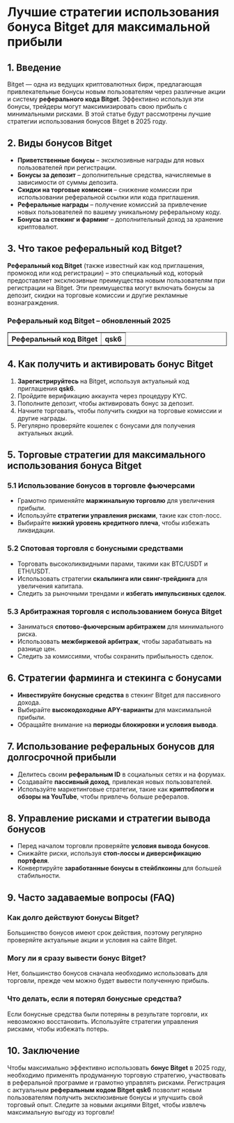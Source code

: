 <h1>Лучшие стратегии использования бонуса Bitget для максимальной прибыли</h1>

<h2>1. Введение</h2>
<p>Bitget — одна из ведущих криптовалютных бирж, предлагающая привлекательные бонусы новым пользователям через различные акции и систему <strong>реферального кода Bitget</strong>. Эффективно используя эти бонусы, трейдеры могут максимизировать свою прибыль с минимальными рисками. В этой статье будут рассмотрены лучшие стратегии использования бонусов Bitget в 2025 году.</p>

<h2>2. Виды бонусов Bitget</h2>
<ul>
    <li><strong>Приветственные бонусы</strong> – эксклюзивные награды для новых пользователей при регистрации.</li>
    <li><strong>Бонусы за депозит</strong> – дополнительные средства, начисляемые в зависимости от суммы депозита.</li>
    <li><strong>Скидки на торговые комиссии</strong> – снижение комиссии при использовании реферальной ссылки или кода приглашения.</li>
    <li><strong>Реферальные награды</strong> – получение комиссий за привлечение новых пользователей по вашему уникальному реферальному коду.</li>
    <li><strong>Бонусы за стекинг и фарминг</strong> – дополнительный доход за хранение криптовалют.</li>
</ul>

<h2>3. Что такое реферальный код Bitget?</h2>
<p><strong>Реферальный код Bitget</strong> (также известный как код приглашения, промокод или код регистрации) – это специальный код, который предоставляет эксклюзивные преимущества новым пользователям при регистрации на Bitget. Эти преимущества могут включать бонусы за депозит, скидки на торговые комиссии и другие рекламные вознаграждения.</p>

<h3>Реферальный код Bitget – обновленный 2025</h3>
<table border="1">
    <tr>
        <th>Реферальный код Bitget</th>
        <th>qsk6</th>
    </tr>
</table>

<h2>4. Как получить и активировать бонус Bitget</h2>
<ol>
    <li><strong>Зарегистрируйтесь</strong> на Bitget, используя актуальный код приглашения <strong>qsk6</strong>.</li>
    <li>Пройдите верификацию аккаунта через процедуру KYC.</li>
    <li>Пополните депозит, чтобы активировать бонус за депозит.</li>
    <li>Начните торговать, чтобы получить скидки на торговые комиссии и другие награды.</li>
    <li>Регулярно проверяйте кошелек с бонусами для получения актуальных акций.</li>
</ol>

<h2>5. Торговые стратегии для максимального использования бонуса Bitget</h2>

<h3>5.1 Использование бонусов в торговле фьючерсами</h3>
<ul>
    <li>Грамотно применяйте <strong>маржинальную торговлю</strong> для увеличения прибыли.</li>
    <li>Используйте <strong>стратегии управления рисками</strong>, такие как стоп-лосс.</li>
    <li>Выбирайте <strong>низкий уровень кредитного плеча</strong>, чтобы избежать ликвидации.</li>
</ul>

<h3>5.2 Спотовая торговля с бонусными средствами</h3>
<ul>
    <li>Торговать высоколиквидными парами, такими как BTC/USDT и ETH/USDT.</li>
    <li>Использовать стратегии <strong>скальпинга или свинг-трейдинга</strong> для увеличения капитала.</li>
    <li>Следить за рыночными трендами и <strong>избегать импульсивных сделок</strong>.</li>
</ul>

<h3>5.3 Арбитражная торговля с использованием бонуса Bitget</h3>
<ul>
    <li>Заниматься <strong>спотово-фьючерсным арбитражем</strong> для минимального риска.</li>
    <li>Использовать <strong>межбиржевой арбитраж</strong>, чтобы зарабатывать на разнице цен.</li>
    <li>Следить за комиссиями, чтобы сохранить прибыльность сделок.</li>
</ul>

<h2>6. Стратегии фарминга и стекинга с бонусами</h2>
<ul>
    <li><strong>Инвестируйте бонусные средства</strong> в стекинг Bitget для пассивного дохода.</li>
    <li>Выбирайте <strong>высокодоходные APY-варианты</strong> для максимальной прибыли.</li>
    <li>Обращайте внимание на <strong>периоды блокировки и условия вывода</strong>.</li>
</ul>

<h2>7. Использование реферальных бонусов для долгосрочной прибыли</h2>
<ul>
    <li>Делитесь своим <strong>реферальным ID</strong> в социальных сетях и на форумах.</li>
    <li>Создавайте <strong>пассивный доход</strong>, привлекая новых пользователей.</li>
    <li>Используйте маркетинговые стратегии, такие как <strong>криптоблоги и обзоры на YouTube</strong>, чтобы привлечь больше рефералов.</li>
</ul>

<h2>8. Управление рисками и стратегии вывода бонусов</h2>
<ul>
    <li>Перед началом торговли проверяйте <strong>условия вывода бонусов</strong>.</li>
    <li>Снижайте риски, используя <strong>стоп-лоссы и диверсификацию портфеля</strong>.</li>
    <li>Конвертируйте <strong>заработанные бонусы в стейблкоины</strong> для большей стабильности.</li>
</ul>

<h2>9. Часто задаваемые вопросы (FAQ)</h2>
<h3>Как долго действуют бонусы Bitget?</h3>
<p>Большинство бонусов имеют срок действия, поэтому регулярно проверяйте актуальные акции и условия на сайте Bitget.</p>

<h3>Могу ли я сразу вывести бонус Bitget?</h3>
<p>Нет, большинство бонусов сначала необходимо использовать для торговли, прежде чем можно будет вывести полученную прибыль.</p>

<h3>Что делать, если я потерял бонусные средства?</h3>
<p>Если бонусные средства были потеряны в результате торговли, их невозможно восстановить. Используйте стратегии управления рисками, чтобы избежать потерь.</p>

<h2>10. Заключение</h2>
<p>Чтобы максимально эффективно использовать <strong>бонус Bitget</strong> в 2025 году, необходимо применять продуманную торговую стратегию, участвовать в реферальной программе и грамотно управлять рисками. Регистрация с актуальным <strong>реферальным кодом Bitget qsk6</strong> позволит новым пользователям получить эксклюзивные бонусы и улучшить свой торговый опыт. Следите за новыми акциями Bitget, чтобы извлечь максимальную выгоду из торговли!</p>
